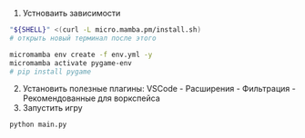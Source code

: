 1. Устноваить зависимости

```bash
"${SHELL}" <(curl -L micro.mamba.pm/install.sh)
# открыть новый терминал после этого

micromamba env create -f env.yml -y
micromamba activate pygame-env
# pip install pygame
```
2. Установить полезные плагины: VSCode - Расширения - Фильтрация - Рекомендованные для воркспейса
5. Запустить игру

```bash
python main.py
```
